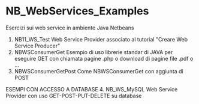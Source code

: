 # NB_WebServices_Examples
Esercizi sui web service in ambiente Java Netbeans

1. NB11_WS_Test	    Web Service Provider associato al tutorial "Creare Web Service Producer"
2. NBWSConsumerGet	  Esempio di uso librerie standar di JAVA per eseguire GET con chiamata pagine .php o download di pagine file .pdf o ...
3. NBWSConsumerGetPost	Come NBWSConsumerGet con aggiunta di POST

ESEMPI CON ACCESSO A DATABASE
4. NB_WS_MySQL	       Web Service Provider con uso GET-POST-PUT-DELETE su database
